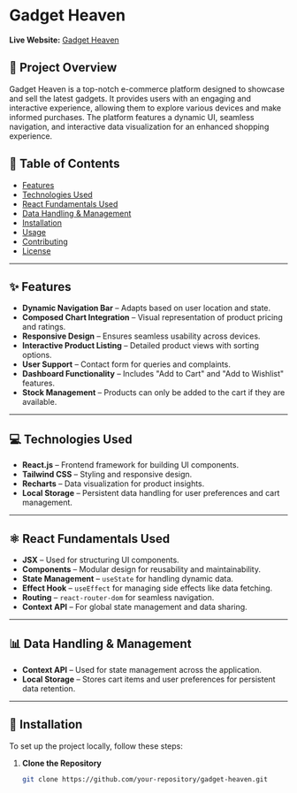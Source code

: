 # Gadget Heaven

**Live Website:** [Gadget Heaven](https://gadget-heaven-pi.vercel.app/)  

## 📌 Project Overview

Gadget Heaven is a top-notch e-commerce platform designed to showcase and sell the latest gadgets. It provides users with an engaging and interactive experience, allowing them to explore various devices and make informed purchases. The platform features a dynamic UI, seamless navigation, and interactive data visualization for an enhanced shopping experience.

## 📖 Table of Contents

- [Features](#features)
- [Technologies Used](#technologies-used)
- [React Fundamentals Used](#react-fundamentals-used)
- [Data Handling & Management](#data-handling--management)
- [Installation](#installation)
- [Usage](#usage)
- [Contributing](#contributing)
- [License](#license)

---

## ✨ Features

- **Dynamic Navigation Bar** – Adapts based on user location and state.
- **Composed Chart Integration** – Visual representation of product pricing and ratings.
- **Responsive Design** – Ensures seamless usability across devices.
- **Interactive Product Listing** – Detailed product views with sorting options.
- **User Support** – Contact form for queries and complaints.
- **Dashboard Functionality** – Includes "Add to Cart" and "Add to Wishlist" features.
- **Stock Management** – Products can only be added to the cart if they are available.

---

## 💻 Technologies Used

- **React.js** – Frontend framework for building UI components.
- **Tailwind CSS** – Styling and responsive design.
- **Recharts** – Data visualization for product insights.
- **Local Storage** – Persistent data handling for user preferences and cart management.

---

## ⚛️ React Fundamentals Used

- **JSX** – Used for structuring UI components.
- **Components** – Modular design for reusability and maintainability.
- **State Management** – `useState` for handling dynamic data.
- **Effect Hook** – `useEffect` for managing side effects like data fetching.
- **Routing** – `react-router-dom` for seamless navigation.
- **Context API** – For global state management and data sharing.

---

## 📊 Data Handling & Management

- **Context API** – Used for state management across the application.
- **Local Storage** – Stores cart items and user preferences for persistent data retention.

---

## 🚀 Installation

To set up the project locally, follow these steps:

1. **Clone the Repository**  
   ```sh
   git clone https://github.com/your-repository/gadget-heaven.git
